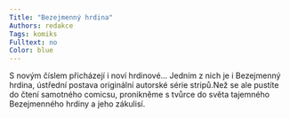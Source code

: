 ```yaml
---
Title: "Bezejmenný hrdina"
Authors: redakce
Tags: komiks
Fulltext: no
Color: blue
---
```

S novým číslem přicházejí i noví hrdinové…
Jedním z nich je i Bezejmenný hrdina,
ústřední postava originální autorské
série stripů.Než se ale pustíte do čtení
samotného comicsu, pronikněme s tvůrce
do světa tajemného Bezejmenného hrdiny
a jeho zákulisí.
